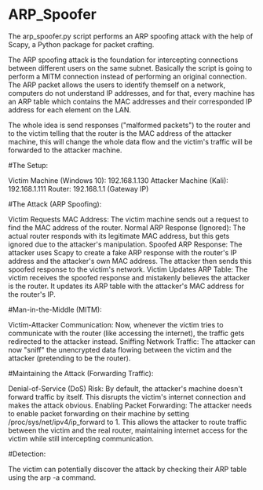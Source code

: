 # ARP_Spoofer
The arp_spoofer.py script performs an ARP spoofing attack with the help of Scapy, a Python package for packet crafting.

The ARP spoofing attack is the foundation for intercepting connections between different users on the same subnet. Basically the script is going to perform a MITM connection instead of performing an original connection. The ARP packet allows the users to identify themself on a network, computers do not understand IP addresses, and for that, every machine has an ARP table which contains the MAC addresses and their corresponded IP address for each element on the LAN.

The whole idea is send responses ("malformed packets") to the router and to the victim telling that the router is the MAC address of the attacker machine, this will change the whole data flow and the victim's traffic will be forwarded to the attacker machine.

#The Setup:

Victim Machine (Windows 10): 192.168.1.130
Attacker Machine (Kali): 192.168.1.111
Router: 192.168.1.1 (Gateway IP)

#The Attack (ARP Spoofing):

Victim Requests MAC Address: The victim machine sends out a request to find the MAC address of the router.
Normal ARP Response (Ignored): The actual router responds with its legitimate MAC address, but this gets ignored due to the attacker's manipulation.
Spoofed ARP Response: The attacker uses Scapy to create a fake ARP response with the router's IP address and the attacker's own MAC address. The attacker then sends this spoofed response to the victim's network.
Victim Updates ARP Table: The victim receives the spoofed response and mistakenly believes the attacker is the router. It updates its ARP table with the attacker's MAC address for the router's IP.

#Man-in-the-Middle (MITM):

Victim-Attacker Communication: Now, whenever the victim tries to communicate with the router (like accessing the internet), the traffic gets redirected to the attacker instead.
Sniffing Network Traffic: The attacker can now "sniff" the unencrypted data flowing between the victim and the attacker (pretending to be the router).

#Maintaining the Attack (Forwarding Traffic):

Denial-of-Service (DoS) Risk: By default, the attacker's machine doesn't forward traffic by itself. This disrupts the victim's internet connection and makes the attack obvious.
Enabling Packet Forwarding: The attacker needs to enable packet forwarding on their machine by setting /proc/sys/net/ipv4/ip_forward to 1. This allows the attacker to route traffic between the victim and the real router, maintaining internet access for the victim while still intercepting communication.

#Detection:

The victim can potentially discover the attack by checking their ARP table using the arp -a command.
